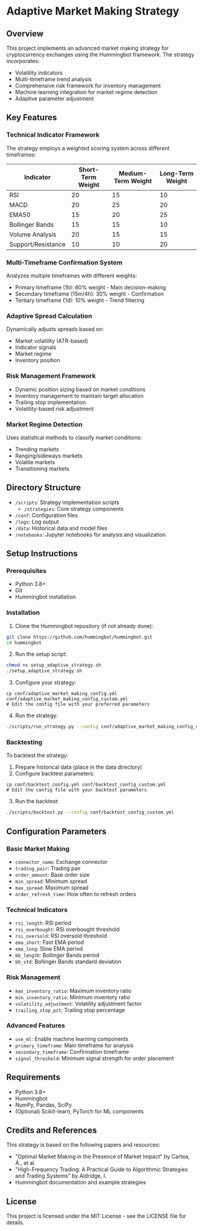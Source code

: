 # Adaptive Market Making Strategy

## Overview
This project implements an advanced market making strategy for cryptocurrency exchanges using the Hummingbot framework. The strategy incorporates:

- Volatility indicators
- Multi-timeframe trend analysis 
- Comprehensive risk framework for inventory management
- Machine learning integration for market regime detection
- Adaptive parameter adjustment

## Key Features

### Technical Indicator Framework
The strategy employs a weighted scoring system across different timeframes:

| Indicator | Short-Term Weight | Medium-Term Weight | Long-Term Weight |
|-----------|-------------------|--------------------|--------------------|
| RSI | 20 | 15 | 10 |
| MACD | 20 | 25 | 20 |
| EMA50 | 15 | 20 | 25 |
| Bollinger Bands | 15 | 15 | 10 |
| Volume Analysis | 20 | 15 | 15 |
| Support/Resistance | 10 | 10 | 20 |

### Multi-Timeframe Confirmation System
Analyzes multiple timeframes with different weights:
- Primary timeframe (1h): 60% weight - Main decision-making
- Secondary timeframe (15m/4h): 30% weight - Confirmation
- Tertiary timeframe (1d): 10% weight - Trend filtering

### Adaptive Spread Calculation
Dynamically adjusts spreads based on:
- Market volatility (ATR-based)
- Indicator signals
- Market regime
- Inventory position

### Risk Management Framework
- Dynamic position sizing based on market conditions
- Inventory management to maintain target allocation
- Trailing stop implementation
- Volatility-based risk adjustment

### Market Regime Detection
Uses statistical methods to classify market conditions:
- Trending markets
- Ranging/sideways markets
- Volatile markets
- Transitioning markets

## Directory Structure
- `/scripts`: Strategy implementation scripts
  - `/strategies`: Core strategy components
- `/conf`: Configuration files
- `/logs`: Log output
- `/data`: Historical data and model files
- `/notebooks`: Jupyter notebooks for analysis and visualization

## Setup Instructions

### Prerequisites
- Python 3.8+
- Git
- Hummingbot installation

### Installation

1. Clone the Hummingbot repository (if not already done):
```bash
git clone https://github.com/hummingbot/hummingbot.git
cd hummingbot
```

2. Run the setup script:
```bash
chmod +x setup_adaptive_strategy.sh
./setup_adaptive_strategy.sh
```

3. Configure your strategy:
```
cp conf/adaptive_market_making_config.yml conf/adaptive_market_making_config_custom.yml
# Edit the config file with your preferred parameters
```

4. Run the strategy:
```bash
./scripts/run_strategy.py --config conf/adaptive_market_making_config_custom.yml
```

### Backtesting

To backtest the strategy:

1. Prepare historical data (place in the data directory)
2. Configure backtest parameters:
```
cp conf/backtest_config.yml conf/backtest_config_custom.yml
# Edit the config file with your backtest parameters
```

3. Run the backtest:
```bash
./scripts/backtest.py --config conf/backtest_config_custom.yml
```

## Configuration Parameters

### Basic Market Making
- `connector_name`: Exchange connector
- `trading_pair`: Trading pair
- `order_amount`: Base order size
- `min_spread`: Minimum spread
- `max_spread`: Maximum spread
- `order_refresh_time`: How often to refresh orders

### Technical Indicators
- `rsi_length`: RSI period
- `rsi_overbought`: RSI overbought threshold
- `rsi_oversold`: RSI oversold threshold
- `ema_short`: Fast EMA period
- `ema_long`: Slow EMA period
- `bb_length`: Bollinger Bands period
- `bb_std`: Bollinger Bands standard deviation

### Risk Management
- `max_inventory_ratio`: Maximum inventory ratio
- `min_inventory_ratio`: Minimum inventory ratio
- `volatility_adjustment`: Volatility adjustment factor
- `trailing_stop_pct`: Trailing stop percentage

### Advanced Features
- `use_ml`: Enable machine learning components
- `primary_timeframe`: Main timeframe for analysis
- `secondary_timeframe`: Confirmation timeframe
- `signal_threshold`: Minimum signal strength for order placement

## Requirements
- Python 3.8+
- Hummingbot
- NumPy, Pandas, SciPy
- (Optional) Scikit-learn, PyTorch for ML components

## Credits and References
This strategy is based on the following papers and resources:
- "Optimal Market Making in the Presence of Market Impact" by Cartea, Á., et al.
- "High-Frequency Trading: A Practical Guide to Algorithmic Strategies and Trading Systems" by Aldridge, I.
- Hummingbot documentation and example strategies

## License
This project is licensed under the MIT License - see the LICENSE file for details.
